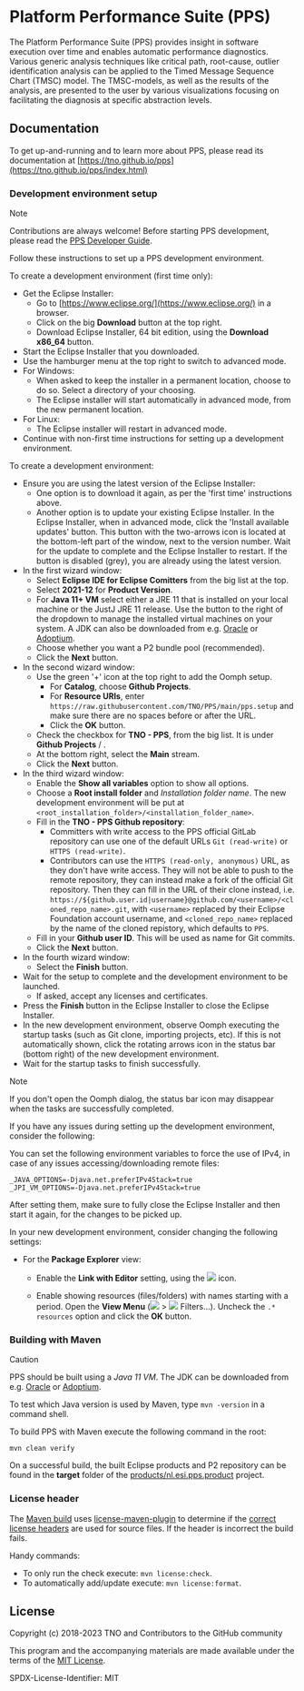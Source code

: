 # Platform Performance Suite (PPS)

The Platform Performance Suite (PPS) provides insight in software execution over time and enables automatic performance diagnostics.
Various generic analysis techniques like critical path, root-cause, outlier identification analysis can be applied to the Timed Message Sequence Chart (TMSC) model.
The TMSC-models, as well as the results of the analysis, are presented to the user by various visualizations focusing on facilitating the diagnosis at specific abstraction levels.

## Documentation

To get up-and-running and to learn more about PPS, please read its documentation at [https://tno.github.io/pps](https://tno.github.io/pps/index.html)

### Development environment setup

> [!NOTE]
> Contributions are always welcome!
> Before starting PPS development, please read the [PPS Developer Guide](plugins/nl.esi.pps.doc.developer/adoc/index.adoc).

Follow these instructions to set up a PPS development environment.

To create a development environment (first time only):

- Get the Eclipse Installer:
    - Go to [https://www.eclipse.org/](https://www.eclipse.org/) in a browser.
    - Click on the big **Download** button at the top right.
    - Download Eclipse Installer, 64 bit edition, using the **Download x86_64** button.
- Start the Eclipse Installer that you downloaded.
- Use the hamburger menu at the top right to switch to advanced mode.
- For Windows:
    - When asked to keep the installer in a permanent location, choose to do so.
      Select a directory of your choosing.
    - The Eclipse installer will start automatically in advanced mode, from the new permanent location.
- For Linux:
    - The Eclipse installer will restart in advanced mode.
- Continue with non-first time instructions for setting up a development environment.

To create a development environment:

- Ensure you are using the latest version of the Eclipse Installer:
    - One option is to download it again, as per the 'first time' instructions above.
    - Another option is to update your existing Eclipse Installer.
      In the Eclipse Installer, when in advanced mode, click the 'Install available updates' button.
      This button with the two-arrows icon is located at the bottom-left part of the window, next to the version number.
      Wait for the update to complete and the Eclipse Installer to restart.
      If the button is disabled (grey), you are already using the latest version.
- In the first wizard window:
    - Select **Eclipse IDE for Eclipse Comitters** from the big list at the top.
    - Select **2021-12** for **Product Version**.
    - For **Java 11+ VM** select either a JRE 11 that is installed on your local machine or the JustJ JRE 11 release.
      Use the button to the right of the dropdown to manage the installed virtual machines on your system.
      A JDK can also be downloaded from e.g. [Oracle](https://www.oracle.com/java/technologies/javase/jdk11-archive-downloads.html) or [Adoptium](https://adoptium.net/temurin/archive/?variant=openjdk11&jvmVariant=hotspot&version=11).
    - Choose whether you want a P2 bundle pool (recommended).
    - Click the **Next** button.
- In the second wizard window:
    - Use the green '+' icon at the top right to add the Oomph setup.
        - For **Catalog**, choose **Github Projects**.
        - For **Resource URIs**, enter `https://raw.githubusercontent.com/TNO/PPS/main/pps.setup` and make sure there are no spaces before or after the URL.
        - Click the **OK** button.
    - Check the checkbox for **TNO - PPS**, from the big list.
      It is under **Github Projects** / **<User>**.
    - At the bottom right, select the **Main** stream.
    - Click the **Next** button.
- In the third wizard window:
    - Enable the **Show all variables** option to show all options.
    - Choose a **Root install folder** and _Installation folder name_.
      The new development environment will be put at `<root_installation_folder>/<installation_folder_name>`.
    - Fill in the **TNO - PPS Github repository**:
        - Committers with write access to the PPS official GitLab repository can use one of the default URLs `Git (read-write)` or `HTTPS (read-write)`.
        - Contributors can use the `HTTPS (read-only, anonymous)` URL, as they don't have write access.
          They will not be able to push to the remote repository, they can instead make a fork of the official Git repository.
          Then they can fill in the URL of their clone instead, i.e. `https://${github.user.id|username}@github.com/<username>/<cloned_repo_name>.git`, with `<username>` replaced by their Eclipse Foundation account username, and `<cloned_repo_name>` replaced by the name of the cloned repistory, which defaults to `PPS`.
    - Fill in your **Github user ID**.
      This will be used as name for Git commits.
    - Click the **Next** button.
- In the fourth wizard window:
    - Select the **Finish** button.
- Wait for the setup to complete and the development environment to be launched.
    - If asked, accept any licenses and certificates.
- Press the **Finish** button in the Eclipse Installer to close the Eclipse Installer.
- In the new development environment, observe Oomph executing the startup tasks (such as Git clone, importing projects, etc).
  If this is not automatically shown, click the rotating arrows icon in the status bar (bottom right) of the new development environment.
- Wait for the startup tasks to finish successfully.

> [!NOTE]
> If you don't open the Oomph dialog, the status bar icon may disappear when the tasks are successfully completed.

If you have any issues during setting up the development environment, consider the following:

You can set the following environment variables to force the use of IPv4, in case of any issues accessing/downloading remote files:

```
_JAVA_OPTIONS=-Djava.net.preferIPv4Stack=true
_JPI_VM_OPTIONS=-Djava.net.preferIPv4Stack=true
```

After setting them, make sure to fully close the Eclipse Installer and then start it again, for the changes to be picked up.

In your new development environment, consider changing the following settings:

- For the **Package Explorer** view:

    - Enable the **Link with Editor** setting, using the ![](https://git.eclipse.org/c/jdt/eclipse.jdt.ui.git/plain/org.eclipse.jdt.ui/icons/full/elcl16/synced.png) icon.

    - Enable showing resources (files/folders) with names starting with a period.
      Open the **View Menu** (![](https://git.eclipse.org/c/platform/eclipse.platform.ui.git/plain/bundles/org.eclipse.ui/icons/full/elcl16/view_menu.png) > ![](https://git.eclipse.org/c/jdt/eclipse.jdt.ui.git/plain/org.eclipse.jdt.ui/icons/full/elcl16/filter_ps.png) Filters...).
      Uncheck the `.* resources` option and click the **OK** button.

### Building with Maven

> [!CAUTION]
> PPS should be built using a _Java 11 VM_.
> The JDK can be downloaded from e.g. [Oracle](https://www.oracle.com/java/technologies/javase/jdk11-archive-downloads.html) or [Adoptium](https://adoptium.net/temurin/archive/?variant=openjdk11&jvmVariant=hotspot&version=11).
>
> To test which Java version is used by Maven, type `mvn -version` in a command shell.

To build PPS with Maven execute the following command in the root:

`mvn clean verify`

On a successful build, the built Eclipse products and P2 repository can be found in the **target** folder of the [products/nl.esi.pps.product](products/nl.esi.pps.product/) project.


### License header

The [Maven build](#building-with-maven) uses [license-maven-plugin](https://github.com/mycila/license-maven-plugin) to determine if the [correct license headers](releng/nl.esi.pps.license/license_header.txt) are used for source files.
If the header is incorrect the build fails.

Handy commands:

- To only run the check execute: `mvn license:check`.
- To automatically add/update execute: `mvn license:format`.


## License

Copyright (c) 2018-2023 TNO and Contributors to the GitHub community

This program and the accompanying materials are made available under the terms of the [MIT License](LICENSE).

SPDX-License-Identifier: MIT
